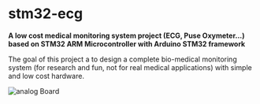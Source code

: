 # stm32-ecg
**A low cost medical monitoring system project (ECG, Puse Oxymeter...) based on STM32 ARM Microcontroller with Arduino STM32 framework**

The goal of this project a to design a complete bio-medical monitoring system (for research and fun, not for real medical applications) with simple and low cost hardware.  

![analog Board](https://raw.githubusercontent.com/sylvainf/stm32-ecg/master/board.jpg)
